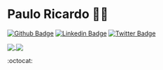 # Paulo Ricardo :man_technologist:

[![Github Badge](https://img.shields.io/badge/-Github-000?style=flat-square&logo=Github&logoColor=white&link=https://github.com/paulo0899)](https://github.com/paulo0899)
[![Linkedin Badge](https://img.shields.io/badge/-LinkedIn-blue?style=flat-square&logo=Linkedin&logoColor=white&link=https://www.linkedin.com/in/paulo0899/)](https://www.linkedin.com/in/paulo0899/)
[![Twitter Badge](https://img.shields.io/badge/-Twitter-1ca0f1?style=flat-square&labelColor=1ca0f1&logo=twitter&logoColor=white&link=https://twitter.com/paulo0899)](https://twitter.com/paulo0899)

<p align="justify">
  <a href="https://github.com/anuraghazra/github-readme-stats">
  <img align="center" src="https://github-readme-stats.vercel.app/api?username=julianotavares&show_icons=true&count_private=true&theme=radical&hide=issues" />
</a>
  <a href="https://github.com/anuraghazra/github-readme-stats">
  <img align="center" src="https://github-readme-stats.vercel.app/api/top-langs/?username=paulo0899&layout=compact&theme=radical" />
</a>
</p>
<!--> :octocat:
